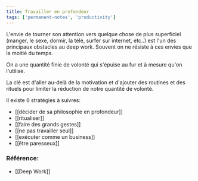 ```yaml
---
title: Travailler en profondeur
tags: ['permanent-notes', 'productivity']
---
```


L'envie de tourner son attention vers quelque chose de plus superficiel (manger, le sexe, dormir, la télé, surfer sur internet, etc..) est l'un des principaux obstacles au deep work. Souvent on ne résiste à ces envies que la moitié du temps. 

On a une quantité finie de volonté qui s'épuise au fur et à mesure qu'on l'utilise. 

La clé est d'aller au-delà de la motivation et d'ajouter des routines et des rituels pour limiter la réduction de notre quantité de volonté. 

Il existe 6 stratégies à suivres:
- [[décider de sa philosophie en profondeur]]
- [[ritualiser]]
- [[faire des grands gestes]]
- [[ne pas travailler seul]]
- [[exécuter comme un business]]
- [[être paresseux]]

### Référence:
- [[Deep Work]]
